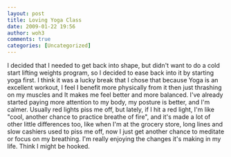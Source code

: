 ```yaml
---
layout: post
title: Loving Yoga Class
date: 2009-01-22 19:56
author: woh3
comments: true
categories: [Uncategorized]
---
```

I decided that I needed to get back into shape, but didn't want to do a cold start lifting weights program, so I decided to ease back into it by starting yoga first. I think it was a lucky break that I chose that because Yoga is an excellent workout, I feel I benefit more physically from it then just thrashing on my muscles and It makes me feel better and more balanced. I've already started paying more attention to my body, my posture is better, and I'm calmer. Usually red lights piss me off, but lately, if I hit a red light, I'm like "cool, another chance to practice breathe of fire", and it's made a lot of other little differences too, like when I'm at the grocery store, long lines and slow cashiers used to piss me off, now I just get another chance to meditate or focus on my breathing. I'm really enjoying the changes it's making in my life. Think I might be hooked.
